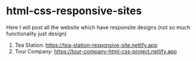 # html-css-responsive-sites
Here I will post all the website which have responsite designs (not so much functionality just design)


1) Tea Station: https://tea-station-responsive-site.netlify.app
2) Tour Company: https://tour-company-html-css-project.netlify.app
